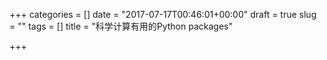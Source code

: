 +++
categories = []
date = "2017-07-17T00:46:01+00:00"
draft = true
slug = ""
tags = []
title = "科学计算有用的Python packages"

+++
